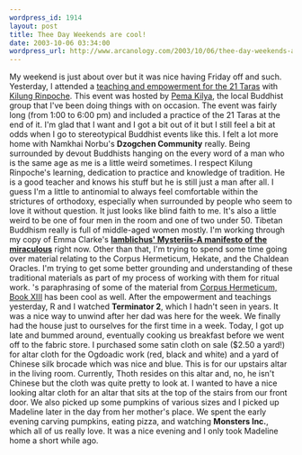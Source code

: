 ```yaml
--- 
wordpress_id: 1914
layout: post
title: Thee Day Weekends are cool!
date: 2003-10-06 03:34:00
wordpress_url: http://www.arcanology.com/2003/10/06/thee-day-weekends-are-cool/
---
```

My weekend is just about over but it was nice having Friday off and such. Yesterday, I attended a <a href="http://www.pemakilaya.org/calendar/printable.php?Calendar=rootcalendar&DateID=10/4/2003&Repeatid=JD4HEqPlGsbKJuec9HJ8plSpg">teaching and empowerment for the 21 Taras</a> with <a href="http://www.pemakilaya.org/rinpoche/bio.php">Kilung Rinpoche</a>. This event was hosted by <a href="http://www.pemakilaya.org">Pema Kilya</a>, the local Buddhist group that I've been doing things with on occasion. The event was fairly long (from 1:00 to 6:00 pm) and included a practice of the 21 Taras at the end of it. I'm glad that I want and I got a bit out of it but I still feel a bit at odds when I go to stereotypical Buddhist events like this. I felt a lot more home with Namkhai Norbu's <strong>Dzogchen Community</strong> really. Being surrounded by devout Buddhists hanging on the every word of a man who is the same age as me is a little weird sometimes. I respect Kilung Rinpoche's learning, dedication to practice and knowledge of tradition. He is a good teacher and knows his stuff but he is still just a man after all. I guess I'm a little to antinomial to always feel comfortable within the strictures of orthodoxy, especially when surrounded by people who seem to love it without question. It just looks like blind faith to me. It's also a little weird to be one of four men in the room and one of two under 50. Tibetan Buddhism really is full of middle-aged women mostly. I'm working through my copy of Emma Clarke's <strong><a href="http://www.amazon.com/exec/obidos/tg/detail/-/075460408X/qid=1065417992">Iamblichus' Mysteriis-A manifesto of the miraculous</a></strong> right now. Other than that, I'm trying to spend some time going over material relating to the Corpus Hermeticum, Hekate, and the Chaldean Oracles. I'm trying to get some better grounding and understanding of these traditional materials as part of my process of working with them for ritual work. <lj user="paradoxosalpha">'s paraphrasing of some of the material from <a href="http://www.hermetic.com/texts/hermetica/hermes13.html">Corpus Hermeticum, Book XIII</a> has been cool as well.</lj> After the empowerment and teachings yesterday, R and I watched <strong>Terminator 2</strong>, which I hadn't seen in years. It was a nice way to unwind after her dad was here for the week. We finally had the house just to ourselves for the first time in a week. Today, I got up late and bummed around, eventually cooking us breakfast before we went off to the fabric store. I purchased some satin cloth on sale ($2.50 a yard!) for altar cloth for the Ogdoadic work (red, black and white) and a yard of Chinese silk brocade which was nice and blue. This is for our upstairs altar in the living room. Currently, Thoth resides on this altar and, no, he isn't Chinese but the cloth was quite pretty to look at. I wanted to have a nice looking altar cloth for an altar that sits at the top of the stairs from our front door. We also picked up some pumpkins of various sizes and I picked up Madeline later in the day from her mother's place. We spent the early evening carving pumpkins, eating pizza, and watching <strong>Monsters Inc.</strong>, which all of us really love. It was a nice evening and I only took Madeline home a short while ago.